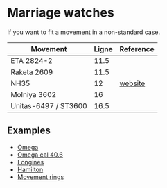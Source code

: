 # Marriage watches

If you want to fit a movement in a non-standard case.

| Movement | Ligne | Reference |
|---|---|---|
| ETA 2824-2 | 11.5 ||
| Raketa 2609 | 11.5 ||
| NH35 | 12 | [website](https://calibercorner.com/seiko-caliber-nh35a/)|
| Molniya 3602 | 16 ||
| Unitas-6497 / ST3600 | 16.5 ||

## Examples

- [Omega](https://www.ebay.co.uk/itm/386650088173)
- [Omega cal 40.6](https://www.ebay.co.uk/itm/256383256116)
- [Longines](https://www.ebay.co.uk/itm/225514766616?)
- [Hamilton](https://www.ebay.co.uk/itm/256109526719?)
- [Movement rings](https://www.ebay.co.uk/itm/334509711439)
